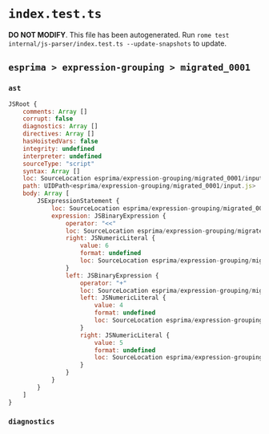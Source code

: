 # `index.test.ts`

**DO NOT MODIFY**. This file has been autogenerated. Run `rome test internal/js-parser/index.test.ts --update-snapshots` to update.

## `esprima > expression-grouping > migrated_0001`

### `ast`

```javascript
JSRoot {
	comments: Array []
	corrupt: false
	diagnostics: Array []
	directives: Array []
	hasHoistedVars: false
	integrity: undefined
	interpreter: undefined
	sourceType: "script"
	syntax: Array []
	loc: SourceLocation esprima/expression-grouping/migrated_0001/input.js 1:0-2:0
	path: UIDPath<esprima/expression-grouping/migrated_0001/input.js>
	body: Array [
		JSExpressionStatement {
			loc: SourceLocation esprima/expression-grouping/migrated_0001/input.js 1:0-1:12
			expression: JSBinaryExpression {
				operator: "<<"
				loc: SourceLocation esprima/expression-grouping/migrated_0001/input.js 1:0-1:12
				right: JSNumericLiteral {
					value: 6
					format: undefined
					loc: SourceLocation esprima/expression-grouping/migrated_0001/input.js 1:10-1:11
				}
				left: JSBinaryExpression {
					operator: "+"
					loc: SourceLocation esprima/expression-grouping/migrated_0001/input.js 1:0-1:5
					left: JSNumericLiteral {
						value: 4
						format: undefined
						loc: SourceLocation esprima/expression-grouping/migrated_0001/input.js 1:0-1:1
					}
					right: JSNumericLiteral {
						value: 5
						format: undefined
						loc: SourceLocation esprima/expression-grouping/migrated_0001/input.js 1:4-1:5
					}
				}
			}
		}
	]
}
```

### `diagnostics`

```

```
